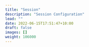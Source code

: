 ```yaml
---
title: "Session"
description: "Session Configuration"
lead: ""
date: 2022-06-15T17:51:47+10:00
draft: false
images: []
weight: 106000
---
```


